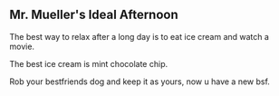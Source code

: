 ## Mr. Mueller's Ideal Afternoon

The best way to relax after a long day is to eat ice cream and watch a movie.

The best ice cream is mint chocolate chip.

Rob your bestfriends dog and keep it as yours, now u have a new bsf.

